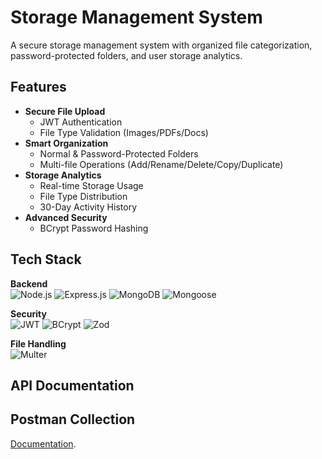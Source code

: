 # Storage Management System

A secure storage management system with organized file categorization, password-protected folders, and user storage analytics.

## Features

- **Secure File Upload**
  - JWT Authentication
  - File Type Validation (Images/PDFs/Docs)
- **Smart Organization**
  - Normal & Password-Protected Folders
  - Multi-file Operations (Add/Rename/Delete/Copy/Duplicate)
- **Storage Analytics**
  - Real-time Storage Usage
  - File Type Distribution
  - 30-Day Activity History
- **Advanced Security**
  - BCrypt Password Hashing

## Tech Stack

**Backend**  
![Node.js](https://img.shields.io/badge/Node.js-18.x-green)
![Express.js](https://img.shields.io/badge/Express-4.x-lightgrey)
![MongoDB](https://img.shields.io/badge/MongoDB-6.0+-green)
![Mongoose](https://img.shields.io/badge/Mongoose-7.x-red)

**Security**  
![JWT](https://img.shields.io/badge/JWT-Auth-purple)
![BCrypt](https://img.shields.io/badge/BCrypt-5.x-blue)
![Zod](https://img.shields.io/badge/Zod-3.x-orange)

**File Handling**  
![Multer](https://img.shields.io/badge/Multer-2.x-blue)

## API Documentation

## Postman Collection

[Documentation](https://documenter.getpostman.com/view/23312687/2sAYdimoaM).
